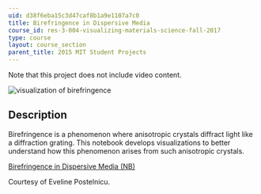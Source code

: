 ```yaml
---
uid: d38f6eba15c3d47caf8b1a9e1107a7c0
title: Birefringence in Dispersive Media
course_id: res-3-004-visualizing-materials-science-fall-2017
type: course
layout: course_section
parent_title: 2015 MIT Student Projects
---
```


Note that this project does not include video content.

![visualization of birefringence](https://open-learning-course-data-production.s3.amazonaws.com/res-3-004-visualizing-materials-science-fall-2017/8ea12113aef22db2343c96c827376a2f_MITRES_3_004F17_15_postel.jpg)

Description
-----------

Birefringence is a phenomenon where anisotropic crystals diffract light like a diffraction grating. This notebook develops visualizations to better understand how this phenomenon arises from such anisotropic crystals.

[Birefringence in Dispersive Media (NB)](https://open-learning-course-data-production.s3.amazonaws.com/res-3-004-visualizing-materials-science-fall-2017/767078ad6fc00307d90aa958b0017037_2015_postel.nb)

Courtesy of Eveline Postelnicu.